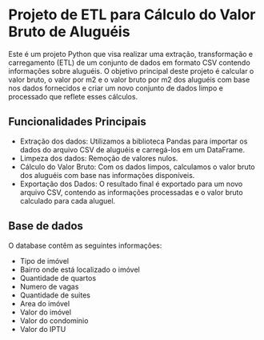 # Projeto de ETL para Cálculo do Valor Bruto de Aluguéis 
Este é um projeto Python que visa realizar uma extração, transformação e carregamento (ETL) de um conjunto de dados em formato CSV contendo informações sobre aluguéis. O objetivo principal deste projeto é calcular o valor bruto, o valor por m2 e o valor bruto por m2 dos aluguéis com base nos dados fornecidos e criar um novo conjunto de dados limpo e processado que reflete esses cálculos. 
## Funcionalidades Principais
- Extração dos dados: Utilizamos a biblioteca Pandas para importar os dados do arquivo CSV de aluguéis e carregá-los em um DataFrame. 
- Limpeza dos dados: Remoção de valores nulos.
- Cálculo do Valor Bruto: Com os dados limpos, calculamos o valor bruto dos aluguéis com base nas informações disponíveis.
- Exportação dos Dados: O resultado final é exportado para um novo arquivo CSV, contendo as informações processadas e o valor bruto calculado para cada aluguel. 
## Base de dados 
O database contêm as seguintes informações:
- Tipo de imóvel
- Bairro onde está localizado o imóvel
- Quantidade de quartos
- Numero de vagas
- Quantidade de suites
- Area do imóvel
- Valor do imóvel
- Valor do condominio
- Valor do IPTU